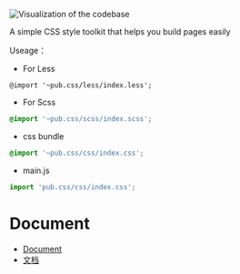 ![Visualization of the codebase](./images/diagram.svg)

A simple CSS style toolkit that helps you build pages easily



Useage：

- For Less

```less
@import '~pub.css/less/index.less';
```

- For Scss

```scss
@import '~pub.css/scss/index.scss';
```

- css bundle

```scss
@import '~pub.css/css/index.css';
```

- main.js

```js
import 'pub.css/css/index.css';
```

# Document

- [Document](./doc.md)
- [文档](./README.zh.md)
